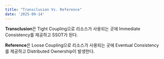 ```yaml
---
title: "Transclusion Vs. Reference"
date: '2025-09-14'
---
```


**Transclusion**은 Tight Coupling으로 리소스가 사용되는 곳에 Immediate Consistency를 제공하고 SSOT가 된다.

**Reference**은 Loose Coupling으로 리소스가 사용되는 곳에 Eventual Consistency를 제공하고 Distributed Ownership이 발생한다.

